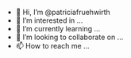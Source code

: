 - 👋 Hi, I’m @patriciafruehwirth
- 👀 I’m interested in ...
- 🌱 I’m currently learning ...
- 💞️ I’m looking to collaborate on ...
- 📫 How to reach me ...

<!---
patriciafruehwirth/patriciafruehwirth is a ✨ special ✨ repository because its `README.md` (this file) appears on your GitHub profile.
You can click the Preview link to take a look at your changes.
--->
